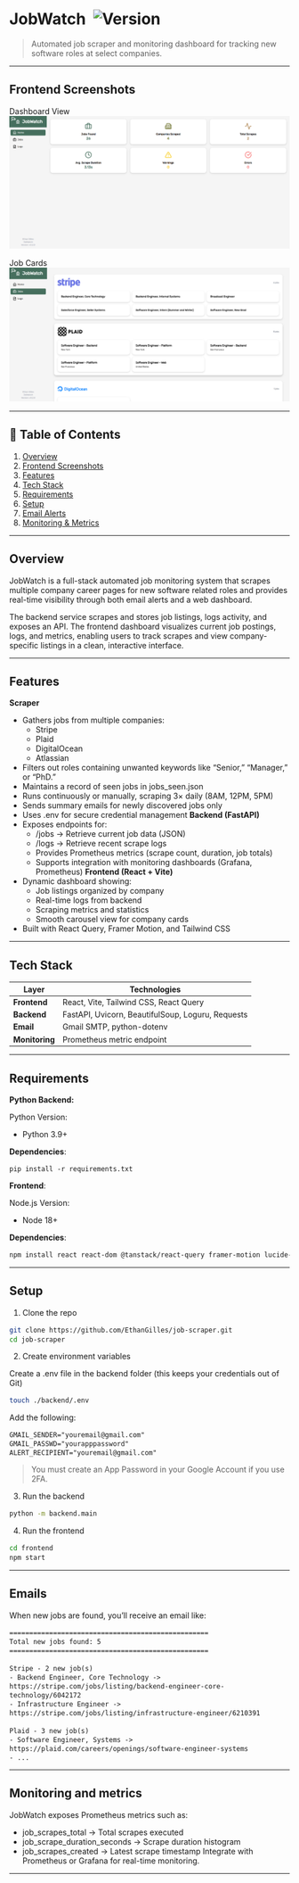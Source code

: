 # JobWatch &nbsp;![Version](https://img.shields.io/badge/version-1.0.0-blue?style=for-the-badge)
> Automated job scraper and monitoring dashboard 
for tracking new software roles at select companies.

---
## Frontend Screenshots
Dashboard View                                
![Dashboard Screenshot](https://github.com/EthanGilles/EthanGilles/blob/6e1a3fea0e881e49888331ece1bfaa0ae46db1ce/pics/jobwatchhome.png) 

Job Cards
![Job Cards Screenshot](https://github.com/EthanGilles/EthanGilles/blob/6e1a3fea0e881e49888331ece1bfaa0ae46db1ce/pics/jobwatchjobs.png)

---
## 📑 Table of Contents
1. [Overview](#-overview)
9. [Frontend Screenshots](#-frontend-screenshots)
2. [Features](#-features)
3. [Tech Stack](#-tech-stack)
4. [Requirements](#-requirements)
5. [Setup](#-setup)
8. [Email Alerts](#-email-alerts)
10. [Monitoring & Metrics](#-monitoring--metrics)

---
## Overview
JobWatch is a full-stack automated job monitoring system that scrapes multiple 
company career pages for new software related roles and provides real-time 
visibility through both email alerts and a web dashboard.

The backend service scrapes and stores job listings, logs activity, and 
exposes an API. The frontend dashboard visualizes current job postings, logs, 
and metrics, enabling users to track scrapes and view company-specific
listings in a clean, interactive interface.

---
## Features
**Scraper**
- Gathers jobs from multiple companies:
    - Stripe
    - Plaid
    - DigitalOcean
    - Atlassian
- Filters out roles containing unwanted keywords like “Senior,” “Manager,” or “PhD.”
- Maintains a record of seen jobs in jobs_seen.json
- Runs continuously or manually, scraping 3× daily (8AM, 12PM, 5PM)
- Sends summary emails for newly discovered jobs only
- Uses .env for secure credential management
**Backend (FastAPI)**
- Exposes endpoints for:
    - /jobs → Retrieve current job data (JSON)
    - /logs → Retrieve recent scrape logs
    - Provides Prometheus metrics (scrape count, duration, job totals)
    - Supports integration with monitoring dashboards (Grafana, Prometheus)
**Frontend (React + Vite)**
- Dynamic dashboard showing:
    - Job listings organized by company
    - Real-time logs from backend
    - Scraping metrics and statistics
    - Smooth carousel view for company cards
- Built with React Query, Framer Motion, and Tailwind CSS

---
## Tech Stack
| Layer | Technologies |
|-------|---------------|
| **Frontend** | React, Vite, Tailwind CSS, React Query |
| **Backend** | FastAPI, Uvicorn, BeautifulSoup, Loguru, Requests |
| **Email** | Gmail SMTP, python-dotenv |
| **Monitoring** | Prometheus metric endpoint |

---
## Requirements

**Python Backend:**

Python Version:
- Python 3.9+

**Dependencies**:
```
pip install -r requirements.txt
```

**Frontend**:

Node.js Version:
- Node 18+

**Dependencies**:
```bash
npm install react react-dom @tanstack/react-query framer-motion lucide-react tailwindcss @fontsource/rubik
```

---
## Setup

1. Clone the repo

```bash
git clone https://github.com/EthanGilles/job-scraper.git
cd job-scraper
```

2. Create environment variables

Create a .env file in the backend folder (this keeps your credentials out of Git)
```bash
touch ./backend/.env
```

Add the following:
```
GMAIL_SENDER="youremail@gmail.com"
GMAIL_PASSWD="yourapppassword"
ALERT_RECIPIENT="youremail@gmail.com"
```
> You must create an App Password in your Google Account if you use 2FA.

3. Run the backend
```bash
python -m backend.main
```

4. Run the frontend
```bash
cd frontend
npm start
```


---
## Emails
When new jobs are found, you’ll receive an email like:

```
==================================================
Total new jobs found: 5
==================================================

Stripe - 2 new job(s)
- Backend Engineer, Core Technology -> https://stripe.com/jobs/listing/backend-engineer-core-technology/6042172
- Infrastructure Engineer -> https://stripe.com/jobs/listing/infrastructure-engineer/6210391

Plaid - 3 new job(s)
- Software Engineer, Systems -> https://plaid.com/careers/openings/software-engineer-systems
- ...
```

---
## Monitoring and metrics
JobWatch exposes Prometheus metrics such as:
- job_scrapes_total → Total scrapes executed
- job_scrape_duration_seconds → Scrape duration histogram
- job_scrapes_created → Latest scrape timestamp
Integrate with Prometheus or Grafana for real-time monitoring.

---
